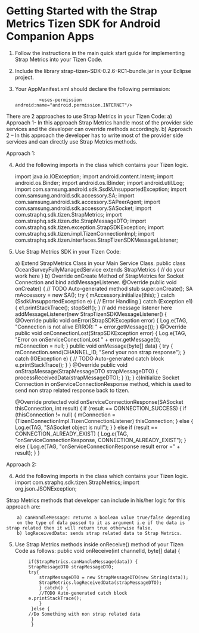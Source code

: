 Getting Started with the Strap Metrics Tizen SDK for Android Companion Apps
========================
1. Follow the instructions in the main quick start guide for implementing Strap Metrics into your Tizen Code.
2. Include the library strap-tizen-SDK-0.2.6-RC1-bundle.jar in your Eclipse project.
3. Your AppManifest.xml should declare the following permission:

                <uses-permission android:name="android.permission.INTERNET"/>

There are 2 approaches to use Strap Metrics in your Tizen Code:
a) Approach 1- In this approach Strap Metrics handle most of the provider side services and the developer can override methods accordingly.
b) Approach 2 – In this approach the developer has to write most of the provider side services and can directly use Strap Metrics methods. 

Approach 1:

4. Add the following imports in the class which contains your Tizen logic.

	import java.io.IOException;
    	import android.content.Intent;
	import android.os.Binder;
	import android.os.IBinder;
	import android.util.Log;
      import com.samsung.android.sdk.SsdkUnsupportedException;
      import com.samsung.android.sdk.accessory.SA;
      import com.samsung.android.sdk.accessory.SAPeerAgent;
      import com.samsung.android.sdk.accessory.SASocket;
      import com.straphq.sdk.tizen.StrapMetrics;
      import com.straphq.sdk.tizen.dto.StrapMessageDTO;
      import com.straphq.sdk.tizen.exception.StrapSDKException;
      import com.straphq.sdk.tizen.impl.TizenConnectionImpl;
   	import com.straphq.sdk.tizen.interfaces.StrapTizenSDKMessageListener;
5. Use Strap Metrics SDK in your Tizen Code:
    
	a) Extend StrapMetrics Class in your Main Service Class.
    		public class OceanSurveyFullyManagedService extends StrapMetrics {
    		// do your work here
    		}
    	b) Override onCreate Method of StrapMetrics for Socket Connection and bind 	addMessageListener.
     		@Override
      	public void onCreate() {
            	// TODO Auto-generated method stub
            	super.onCreate();
                  SA mAccessory = new SA();
  	            try {
                    mAccessory.initialize(this);
                  } catch (SsdkUnsupportedException e) {
                    // Error Handling
                  } catch (Exception e1) {
                    e1.printStackTrace();
                    stopSelf();
            }
            // add message listener here
            addMessageListener(new StrapTizenSDKMessageListener() {
                    @Override
                    public void onError(StrapSDKException error) {
                    Log.e(TAG, "Connection is not alive ERROR: " + 					  error.getMessage());
                    }
                    @Override
                    public void onConnectionLost(StrapSDKException error) {
                    Log.e(TAG, "Error on onServiceConectionLost " + 					  error.getMessage());
                    mConnection = null;
                    }
                    public void onMessage(byte[] data) {
                    try {
                    mConnection.send(CHANNEL_ID, "Send your non strap 					  response");
                    } catch (IOException e) {
                    // TODO Auto-generated catch block
                    e.printStackTrace();
                    }
                    }
                    @Override
                    public void onStrapMessage(StrapMessageDTO strapMessageDTO) 			  {
                    processReceivedData(strapMessageDTO);
                    }
            });
        }
	c)Initialize Socket Connection in onServiceConnectionResponse method, 	which is used to send non strap related response back to tizen.

	@Override
      protected void onServiceConnectionResponse(SASocket thisConnection, int 	result) {
              if (result == CONNECTION_SUCCESS) {
                  if (thisConnection != null) {
                      mConnection =(TizenConnectionImpl.TizenConnectionListener) 			    			thisConnection;
                  } else {
                          Log.e(TAG, "SASocket object is null");
          	      }
               } else if (result == CONNECTION_ALREADY_EXIST) {
                      Log.e(TAG, "onServiceConnectionResponse, 						    CONNECTION_ALREADY_EXIST");
               } else {
                      Log.e(TAG, "onServiceConnectionResponse result error =" + 			    result);
               }
       } 

Approach 2:

4. Add the following imports in the class which contains your Tizen logic.
                import com.straphq.sdk.tizen.StrapMetrics;
                import org.json.JSONException;

Strap Metrics methods that developer can include in his/her logic for this 
approach are:

		a) canHandleMessage: returns a boolean value true/false depending
		on the type of data passed to it as argument i.e if the data is 			strap related then it will return true otherwise false.
		b) logReceivedData: sends strap related data to Strap Metrics.
                
5. Use Strap Metrics methods inside onReceive() method of your Tizen Code as 
follows:
                public void onReceive(int channelId, byte[] data) {
		    
		    if(StrapMetrics.canHandleMessage(data)) {
			StrapMessageDTO strapMessageDTO;
			try{
				strapMessageDTO = new StrapMessageDTO(new String(data));
				StrapMetrics.logReceivedData(strapMessageDTO);
		    	} catch() {
		    	//TODO Auto-generated catch block
			e.printStackTrace();
		    	}
		     }else {
			//Do Something with non strap related data
		     }
		     }
